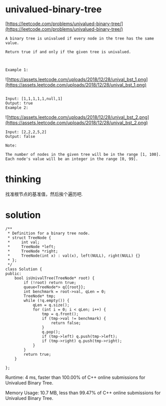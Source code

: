 # univalued-binary-tree

[https://leetcode.com/problems/univalued-binary-tree/](https://leetcode.com/problems/univalued-binary-tree/)

```
A binary tree is univalued if every node in the tree has the same value.

Return true if and only if the given tree is univalued.



Example 1:
```
![https://assets.leetcode.com/uploads/2018/12/28/unival_bst_1.png](https://assets.leetcode.com/uploads/2018/12/28/unival_bst_1.png)
```

Input: [1,1,1,1,1,null,1]
Output: true
Example 2:
```
![https://assets.leetcode.com/uploads/2018/12/28/unival_bst_2.png](https://assets.leetcode.com/uploads/2018/12/28/unival_bst_2.png)
```
Input: [2,2,2,5,2]
Output: false

Note:

The number of nodes in the given tree will be in the range [1, 100].
Each node's value will be an integer in the range [0, 99].
```

# thinking

找准根节点的基准值，然后挨个遍历吧.

# solution

```
/**
 * Definition for a binary tree node.
 * struct TreeNode {
 *     int val;
 *     TreeNode *left;
 *     TreeNode *right;
 *     TreeNode(int x) : val(x), left(NULL), right(NULL) {}
 * };
 */
class Solution {
public:
    bool isUnivalTree(TreeNode* root) {
        if (!root) return true;
        queue<TreeNode*> q{{root}};
        int benchmark = root->val, qLen = 0;
        TreeNode* tmp;
        while (!q.empty()) {
            qLen = q.size();
            for (int i = 0; i < qLen; i++) {
                tmp = q.front();
                if (tmp->val != benchmark) {
                    return false;
                }
                q.pop();
                if (tmp->left) q.push(tmp->left);
                if (tmp->right) q.push(tmp->right);
            }
        }
        return true;
    }

};
```

Runtime: 4 ms, faster than 100.00% of C++ online submissions for Univalued Binary Tree.

Memory Usage: 10.7 MB, less than 99.47% of C++ online submissions for Univalued Binary Tree.
